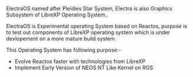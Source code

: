 ElectraOS named after Pleidies Star System, Electra is also Graphics Subsystem of LibreXP 
Operating System..

ElectraOS is Experimental operating System based on Reactos, purpose is to 
test out components of LibreXP operating system which is under devlopement 
on a more mature build system. 

This Operating System has following purpose:-
* Evolve Reactos faster with technologies from LibreXP
* Implement Early Version of NEOS NT Like Kernel on ROS

